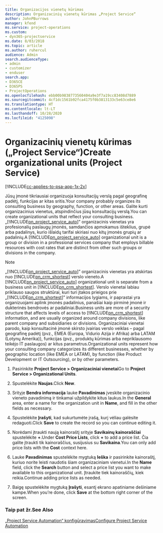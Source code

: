 ```yaml
---
title: Organizacijos vienetų kūrimas
description: Organizacinių vienetų kūrimas „Project Service“
author: JohnPBurrows
manager: kfend
ms.service: project-operations
ms.custom:
- dyn365-projectservice
ms.date: 8/03/2018
ms.topic: article
ms.author: ruhercul
audience: Admin
search.audienceType:
- admin
- customizer
- enduser
search.app:
- D365CE
- D365PS
- ProjectOperations
ms.openlocfilehash: ebb00b9838773560404a9e3f7a19cc83408d7889
ms.sourcegitcommit: 4cf1dc1561b92fca4175f0b3813133c5e63ce8e6
ms.translationtype: HT
ms.contentlocale: lt-LT
ms.lasthandoff: 10/28/2020
ms.locfileid: "4125098"
---
```

# <a name="create-organizational-units-project-service"></a><span data-ttu-id="24b08-103">Organizacinių vienetų kūrimas („Project Service“)</span><span class="sxs-lookup"><span data-stu-id="24b08-103">Create organizational units (Project Service)</span></span>

[!INCLUDE[cc-applies-to-psa-app-1x-2x](../includes/cc-applies-to-psa-app-1x-2x.md)]

<span data-ttu-id="24b08-104">Jūsų įmonė tikriausiai organizuoja konsultacijų verslą pagal geografinę padėtį, funkcijas ar kitas sritis.</span><span class="sxs-lookup"><span data-stu-id="24b08-104">Your company probably organizes its consulting business by geography, function, or other areas.</span></span> <span data-ttu-id="24b08-105">Galite kurti organizacinius vienetus, atspindinčius jūsų konsultacijų verslą.</span><span class="sxs-lookup"><span data-stu-id="24b08-105">You can create organizational units that reflect your consulting business.</span></span> <span data-ttu-id="24b08-106">„[!INCLUDE[pn_project_service_auto](../includes/pn-project-service-auto.md)]” organizacinis vienetas yra profesionalių paslaugų įmonės, samdančios apmokamus išteklius, grupė arba padalinys, kurio išlaidų tarifai skiriasi nuo kitų įmonės grupių ar padalinių.</span><span class="sxs-lookup"><span data-stu-id="24b08-106">A [!INCLUDE[pn_project_service_auto](../includes/pn-project-service-auto.md)] organizational unit is a group or division in a professional services company that employs billable resources with cost rates that are distinct from other such groups or divisions in the company.</span></span>  
  
> [!NOTE]
>  <span data-ttu-id="24b08-107">„[!INCLUDE[pn_project_service_auto](../includes/pn-project-service-auto.md)]” organizacinis vienetas yra atskirtas nuo [!INCLUDE[pn_crm_shortest](../includes/pn-crm-shortest.md)] verslo vieneto.</span><span class="sxs-lookup"><span data-stu-id="24b08-107">A [!INCLUDE[pn_project_service_auto](../includes/pn-project-service-auto.md)] organizational unit is separate from a business unit in [!INCLUDE[pn_crm_shortest](../includes/pn-crm-shortest.md)].</span></span> <span data-ttu-id="24b08-108">Verslo vienetai labiau priklauso saugos struktūrai, kuri turi įtakos prieigos prie „[!INCLUDE[pn_crm_shortest](../includes/pn-crm-shortest.md)]” informacijos lygiams, ir paprastai yra organizuojami aplink įmonės padalinius, panašiai kaip pirminė įmonė ir dukterinės bendrovės ar padaliniai.</span><span class="sxs-lookup"><span data-stu-id="24b08-108">Business units are more of a security structure that affects levels of access to [!INCLUDE[pn_crm_shortest](../includes/pn-crm-shortest.md)] information, and are usually organized around company divisions, like parent company and subsidiaries or divisions.</span></span> <span data-ttu-id="24b08-109">Organizaciniai vienetai parodo, kaip konsultacinė įmonė skirsto įvairias verslo veiklas – pagal geografinę padėtį (pvz., EMEA (Europa, Vidurio Azija ir Afrika) arba LATAM (Lotynų Amerika)), funkcijas (pvz., produktų kūrimas arba nepriklausomo teikėjo IT paslaugos) ar kitus parametrus.</span><span class="sxs-lookup"><span data-stu-id="24b08-109">Organizational units represent how your consulting company categorizes its different businesses, whether by geographic location (like EMEA or LATAM), by function (like Product Development or IT Outsourcing), or by other parameters.</span></span>  
  
1.  <span data-ttu-id="24b08-110">Pasirinkite **Project Service > Organizaciniai vienetai**</span><span class="sxs-lookup"><span data-stu-id="24b08-110">Go to **Project Service > Organizational Units**.</span></span>  
  
2.  <span data-ttu-id="24b08-111">Spustelėkite **Naujas**.</span><span class="sxs-lookup"><span data-stu-id="24b08-111">Click **New**.</span></span>  
  
3.  <span data-ttu-id="24b08-112">Srityje **Bendra informacija** lauke **Pavadinimas** įveskite organizacinio vieneto pavadinimą ir tinkamai užpildykite kitus laukus.</span><span class="sxs-lookup"><span data-stu-id="24b08-112">In the **General** area, enter a name for the organization unit in **Name**, and fill in the other fields as necessary.</span></span>  
  
4.  <span data-ttu-id="24b08-113">Spustelėkite **Įrašyti**, kad sukurtumėte įrašą, kurį vėliau galėsite redaguoti.</span><span class="sxs-lookup"><span data-stu-id="24b08-113">Click **Save** to create the record so you can continue editing it.</span></span>  
  
5.  <span data-ttu-id="24b08-114">Norėdami įtraukti naują kainoraštį srityje **Savikainų kainoraščiai** spustelėkite **+**.</span><span class="sxs-lookup"><span data-stu-id="24b08-114">Under **Cost Price Lists**, click **+** to add a price list.</span></span> <span data-ttu-id="24b08-115">Čia galite įtraukti tik kainoraščius, susijusius su **Savikaina**.</span><span class="sxs-lookup"><span data-stu-id="24b08-115">You can only add price lists with the **Cost** context here.</span></span>  
  
6.  <span data-ttu-id="24b08-116">Lauke **Pavadinimas** spustelėkite mygtuką **Ieška** ir pasirinkite kainoraštį, kuriuo norite leisti naudotis šiam organizaciniam vienetui.</span><span class="sxs-lookup"><span data-stu-id="24b08-116">In the **Name** field, click the **Search** button and select a price list you want to make available to this organizational unit.</span></span> <span data-ttu-id="24b08-117">Įtraukite tiek kainoraščių, kiek reikia.</span><span class="sxs-lookup"><span data-stu-id="24b08-117">Continue adding price lists as needed.</span></span>  
  
7.  <span data-ttu-id="24b08-118">Baigę spustelėkite mygtuką **Įrašyti**, esantį ekrano apatiniame dešiniame kampe.</span><span class="sxs-lookup"><span data-stu-id="24b08-118">When you’re done, click **Save** at the bottom right corner of the screen.</span></span>  
  
### <a name="see-also"></a><span data-ttu-id="24b08-119">Taip pat žr.</span><span class="sxs-lookup"><span data-stu-id="24b08-119">See Also</span></span>  
 [<span data-ttu-id="24b08-120">„Project Service Automation“ konfigūravimas</span><span class="sxs-lookup"><span data-stu-id="24b08-120">Configure Project Service Automation</span></span>](../psa/configure.md)
